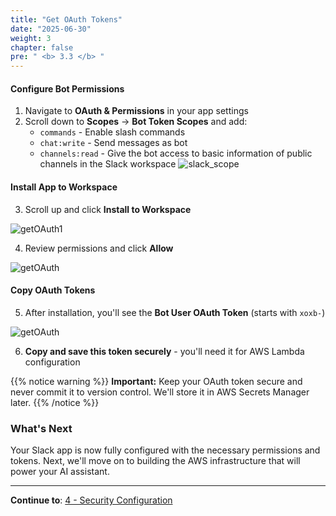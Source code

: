 ```yaml
---
title: "Get OAuth Tokens"
date: "2025-06-30"
weight: 3
chapter: false
pre: " <b> 3.3 </b> "
---
```


#### Configure Bot Permissions

1. Navigate to **OAuth & Permissions** in your app settings
2. Scroll down to **Scopes** → **Bot Token Scopes** and add:
   - `commands` - Enable slash commands
   - `chat:write` - Send messages as bot
   - `channels:read` - Give the bot access to basic information of public channels in the Slack workspace
     ![slack_scope](/images/3-slack_app/3.3-Oauth_Permissions/slack_scope.png?width=90pc)

#### Install App to Workspace

3. Scroll up and click **Install to Workspace**

![getOAuth1](/images/3-slack_app/3.3-Oauth_Permissions/slack_OAuth0.png?width=90pc)

4. Review permissions and click **Allow**

![getOAuth](/images/3-slack_app/3.3-Oauth_Permissions/slack_OAuth1.png?width=90pc)

#### Copy OAuth Tokens

5. After installation, you'll see the **Bot User OAuth Token** (starts with `xoxb-`)

![getOAuth](/images/3-slack_app/3.3-Oauth_Permissions/getOAuth1.png?width=90pc)

6. **Copy and save this token securely** - you'll need it for AWS Lambda configuration

{{% notice warning %}}
**Important:** Keep your OAuth token secure and never commit it to version control. We'll store it in AWS Secrets Manager later.
{{% /notice %}}

### What's Next

Your Slack app is now fully configured with the necessary permissions and tokens. Next, we'll move on to building the AWS infrastructure that will power your AI assistant.

---

**Continue to**: [4 - Security Configuration](../../4-security/)
